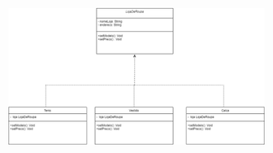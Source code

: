 ![image](https://github.com/lara-leal/bertoti/blob/main/PadroesdeProjeto/facade/pattern/Diagrama%20sem%20nome.drawio.png?raw=true)
